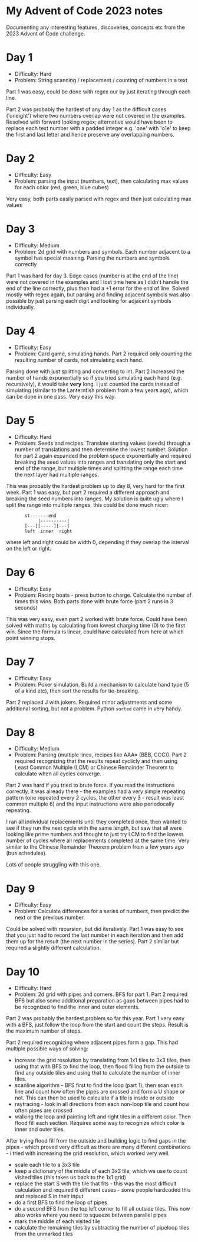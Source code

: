 # My Advent of Code 2023 notes

Documenting any interesting features, discoveries, concepts etc from the 2023 Advent of Code challenge.

# Day 1

-   Difficulty: Hard
-   Problem: String scanning / replacement / counting of numbers in a text

Part 1 was easy, could be done with regex our by just iterating through each line.

Part 2 was probably the hardest of any day 1 as the difficult cases ('oneight') where two numbers overlap were not covered in the examples. Resolved with forward looking regex; alternative would have been to replace each text number with a padded integer e.g. 'one' with 'o1e' to keep the first and last letter and hence preserve any overlapping numbers.

# Day 2

-   Difficulty: Easy
-   Problem: parsing the input (numbers, text), then calculating max values for each color (red, green, blue cubes)

Very easy, both parts easily parsed with regex and then just calculating max values

# Day 3

-   Difficulty: Medium
-   Problem: 2d grid with numbers and symbols. Each number adjacent to a symbol has special meaning. Parsing the numbers and symbols correctly

Part 1 was hard for day 3. Edge cases (number is at the end of the line) were not covered in the examples and I lost time here as I didn't handle the end of the line correctly, plus then had a +1 error for the end of line. Solved mostly with regex again, but parsing and finding adjacent symbols was also possible by just parsing each digit and looking for adjacent symbols individually.

# Day 4

-   Difficulty: Easy
-   Problem: Card game, simulating hands. Part 2 required only counting the resulting number of cards, not simulating each hand.

Parsing done with just splitting and converting to int. Part 2 increased the number of hands exponentially so if you tried simulating each hand (e.g. recursively), it would take **very** long. I just counted the cards instead of simulating (similar to the Lanternfish problem from a few years ago), which can be done in one pass. Very easy this way.

# Day 5

-   Difficulty: Hard
-   Problem: Seeds and recipes. Translate starting values (seeds) through a number of translations and then determine the lowest number. Solution for part 2 again expanded the problem space exponentially and required breaking the seed values into ranges and translating only the start and end of the range, but multiple times and splitting the range each time the next layer had multiple ranges.

This was probably the hardest problem up to day 8, very hard for the first week. Part 1 was easy, but part 2 required a different approach and breaking the seed numbers into ranges. My solution is quite ugly where I split the range into multiple ranges, this could be done much nicer:

```
       st-------end
            |----------|
       [---][-----][---]
       left  inner  right
```

where left and right could be width 0, depending if they overlap the interval on the left or right.

# Day 6

-   Difficulty: Easy
-   Problem: Racing boats - press button to charge. Calculate the number of times this wins. Both parts done with brute force (part 2 runs in 3 seconds)

This was very easy, even part 2 worked with brute force. Could have been solved with maths by calculating from lowest charging time (0) to the first win. Since the formula is linear, could have calculated from here at which point winning stops.

# Day 7

-   Difficulty: Easy
-   Problem: Poker simulation. Build a mechanism to calculate hand type (5 of a kind etc), then sort the results for tie-breaking.

Part 2 replaced J with jokers. Required minor adjustments and some additional sorting, but not a problem. Python `sorted` came in very handy.

# Day 8

-   Difficulty: Medium
-   Problem: Parsing (multiple lines, recipes like AAA= (BBB, CCC)). Part 2 required recognizing that the results repeat cyclicly and then using Least Common Multiple (LCM) or Chinese Remainder Theorem to calculate when all cycles converge.

Part 2 was hard if you tried to brute force. If you read the instructions correctly, it was already there - the examples had a very simple repeating pattern (one repeated every 2 cycles, the other every 3 - result was least common multiple 6) and the input instructions were also periodocally repeating.

I ran all individual replacements until they completed once, then wanted to see if they run the next cycle with the same length, but saw that all were looking like prime numbers and thought to just try LCM to find the lowest number of cycles where all replacements completed at the same time. Very similar to the Chinese Remainder Theorem problem from a few years ago (bus schedules).

Lots of people struggling with this one.

# Day 9

-   Difficulty: Easy
-   Problem: Calculate differences for a series of numbers, then predict the next or the previous number.

Could be solved with recursion, but did iteratively. Part 1 was easy to see that you just had to record the last number in each iteration and then add them up for the result (the next number in the series). Part 2 similar but required a slightly different calculation.

# Day 10

-   Difficulty: Hard
-   Problem: 2d grid with pipes and corners. BFS for part 1. Part 2 required BFS but also some additional preparation as gaps between pipes had to be recognized to find the inner and outer elements.

Part 2 was probably the hardest problem so far this year. Part 1 very easy with a BFS, just follow the loop from the start and count the steps. Result is the maximum number of steps.

Part 2 required recognizing where adjacent pipes form a gap. This had multiple possible ways of solving:

-   increase the grid resolution by translating from 1x1 tiles to 3x3 tiles, then using that with BFS to find the loop, then flood filling from the outside to find any outside tiles and using that to calculate the number of inner tiles.
-   scanline algorithm - BFS first to find the loop (part 1), then scan each line and count how often the pipes are crossed and form a U shape or not. This can then be used to calculate if a tile is inside or outside
-   raytracing - look in all directions from each non-loop tile and count how often pipes are crossed
-   walking the loop and painting left and right tiles in a different color. Then flood fill each section. Requires some way to recognize which color is inner and outer tiles.

After trying flood fill from the outside and building logic to find gaps in the pipes - which proved very difficult as there are many different combinations - i tried with increasing the grid resolution, which worked very well.

-   scale each tile to a 3x3 tile
-   keep a dictionary of the middle of each 3x3 tile, which we use to count visited tiles (this takes us back to the 1x1 grid)
-   replace the start S with the tile that fits - this was the most difficult calculation and required 6 different cases - some people hardcoded this and replaced S in their input
-   do a first BFS to find the loop of pipes
-   do a second BFS from the top left corner to fill all outside tiles. This now also works where you need to squeeze between parallel pipes
-   mark the middle of each visited tile
-   calculate the remaining tiles by subtracting the number of pipeloop tiles from the unmarked tiles
